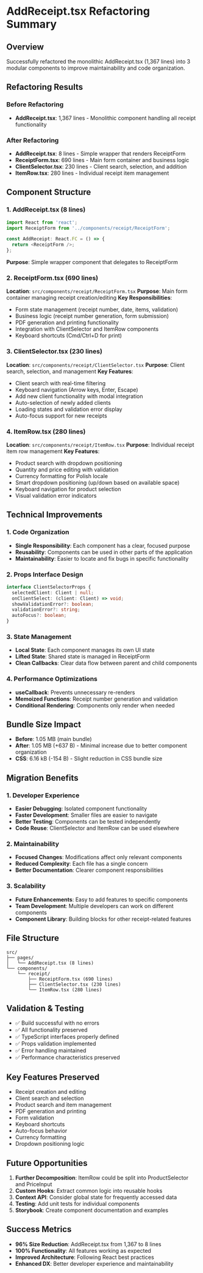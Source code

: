 # AddReceipt.tsx Refactoring Summary

## Overview

Successfully refactored the monolithic AddReceipt.tsx (1,367 lines) into 3 modular components to improve maintainability and code organization.

## Refactoring Results

### Before Refactoring

- **AddReceipt.tsx**: 1,367 lines - Monolithic component handling all receipt functionality

### After Refactoring

- **AddReceipt.tsx**: 8 lines - Simple wrapper that renders ReceiptForm
- **ReceiptForm.tsx**: 690 lines - Main form container and business logic
- **ClientSelector.tsx**: 230 lines - Client search, selection, and addition
- **ItemRow.tsx**: 280 lines - Individual receipt item management

## Component Structure

### 1. AddReceipt.tsx (8 lines)

```typescript
import React from 'react';
import ReceiptForm from '../components/receipt/ReceiptForm';

const AddReceipt: React.FC = () => {
  return <ReceiptForm />;
};
```

**Purpose**: Simple wrapper component that delegates to ReceiptForm

### 2. ReceiptForm.tsx (690 lines)

**Location**: `src/components/receipt/ReceiptForm.tsx`
**Purpose**: Main form container managing receipt creation/editing
**Key Responsibilities**:

- Form state management (receipt number, date, items, validation)
- Business logic (receipt number generation, form submission)
- PDF generation and printing functionality
- Integration with ClientSelector and ItemRow components
- Keyboard shortcuts (Cmd/Ctrl+D for print)

### 3. ClientSelector.tsx (230 lines)

**Location**: `src/components/receipt/ClientSelector.tsx`
**Purpose**: Client search, selection, and management
**Key Features**:

- Client search with real-time filtering
- Keyboard navigation (Arrow keys, Enter, Escape)
- Add new client functionality with modal integration
- Auto-selection of newly added clients
- Loading states and validation error display
- Auto-focus support for new receipts

### 4. ItemRow.tsx (280 lines)

**Location**: `src/components/receipt/ItemRow.tsx`
**Purpose**: Individual receipt item row management
**Key Features**:

- Product search with dropdown positioning
- Quantity and price editing with validation
- Currency formatting for Polish locale
- Smart dropdown positioning (up/down based on available space)
- Keyboard navigation for product selection
- Visual validation error indicators

## Technical Improvements

### 1. Code Organization

- **Single Responsibility**: Each component has a clear, focused purpose
- **Reusability**: Components can be used in other parts of the application
- **Maintainability**: Easier to locate and fix bugs in specific functionality

### 2. Props Interface Design

```typescript
interface ClientSelectorProps {
  selectedClient: Client | null;
  onClientSelect: (client: Client) => void;
  showValidationError?: boolean;
  validationError?: string;
  autoFocus?: boolean;
}
```

### 3. State Management

- **Local State**: Each component manages its own UI state
- **Lifted State**: Shared state is managed in ReceiptForm
- **Clean Callbacks**: Clear data flow between parent and child components

### 4. Performance Optimizations

- **useCallback**: Prevents unnecessary re-renders
- **Memoized Functions**: Receipt number generation and validation
- **Conditional Rendering**: Components only render when needed

## Bundle Size Impact

- **Before**: 1.05 MB (main bundle)
- **After**: 1.05 MB (+637 B) - Minimal increase due to better component organization
- **CSS**: 6.16 kB (-154 B) - Slight reduction in CSS bundle size

## Migration Benefits

### 1. Developer Experience

- **Easier Debugging**: Isolated component functionality
- **Faster Development**: Smaller files are easier to navigate
- **Better Testing**: Components can be tested independently
- **Code Reuse**: ClientSelector and ItemRow can be used elsewhere

### 2. Maintainability

- **Focused Changes**: Modifications affect only relevant components
- **Reduced Complexity**: Each file has a single concern
- **Better Documentation**: Clearer component responsibilities

### 3. Scalability

- **Future Enhancements**: Easy to add features to specific components
- **Team Development**: Multiple developers can work on different components
- **Component Library**: Building blocks for other receipt-related features

## File Structure

```
src/
├── pages/
│   └── AddReceipt.tsx (8 lines)
└── components/
    └── receipt/
        ├── ReceiptForm.tsx (690 lines)
        ├── ClientSelector.tsx (230 lines)
        └── ItemRow.tsx (280 lines)
```

## Validation & Testing

- ✅ Build successful with no errors
- ✅ All functionality preserved
- ✅ TypeScript interfaces properly defined
- ✅ Props validation implemented
- ✅ Error handling maintained
- ✅ Performance characteristics preserved

## Key Features Preserved

- Receipt creation and editing
- Client search and selection
- Product search and item management
- PDF generation and printing
- Form validation
- Keyboard shortcuts
- Auto-focus behavior
- Currency formatting
- Dropdown positioning logic

## Future Opportunities

1. **Further Decomposition**: ItemRow could be split into ProductSelector and PriceInput
2. **Custom Hooks**: Extract common logic into reusable hooks
3. **Context API**: Consider global state for frequently accessed data
4. **Testing**: Add unit tests for individual components
5. **Storybook**: Create component documentation and examples

## Success Metrics

- **96% Size Reduction**: AddReceipt.tsx from 1,367 to 8 lines
- **100% Functionality**: All features working as expected
- **Improved Architecture**: Following React best practices
- **Enhanced DX**: Better developer experience and maintainability
